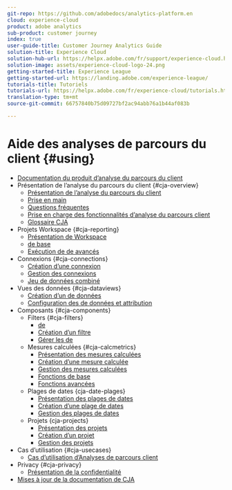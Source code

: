 ```yaml
---
git-repo: https://github.com/adobedocs/analytics-platform.en
cloud: experience-cloud
product: adobe analytics
sub-product: customer journey
index: true
user-guide-title: Customer Journey Analytics Guide
solution-title: Experience Cloud
solution-hub-url: https://helpx.adobe.com/fr/support/experience-cloud.html
solution-image: assets/experience-cloud-logo-24.png
getting-started-title: Experience League
getting-started-url: https://landing.adobe.com/experience-league/
tutorials-title: Tutoriels
tutorials-url: https://helpx.adobe.com/fr/experience-cloud/tutorials.html
translation-type: tm+mt
source-git-commit: 66757840b75d09727bf2ac94abb76a1b44af083b

---
```



# Aide des analyses de parcours du client {#using}

+ [Documentation du produit d’analyse du parcours du client](getting-started/cja-landing.md)
+ Présentation de l’analyse du parcours du client {#cja-overview}
   + [Présentation de l’analyse du parcours du client](getting-started/cja-overview.md)
   + [Prise en main](getting-started/cja-getting-started.md)
   + [Questions fréquentes](getting-started/cja-faq.md)
   + [Prise en charge des fonctionnalités d’analyse du parcours client](getting-started/cja-aa.md)
   + [Glossaire CJA](getting-started/cja-glossary.md)
+ Projets Workspace {#cja-reporting}
   + [Présentation de Workspace](projects/workspace-basics.md)
   + [de base](projects/perform-basic-analysis.md)
   + [Exécution de  de avancés](projects/perform-adv-analysis.md)
+ Connexions {#cja-connections}
   + [Création d’une connexion](connections/create-connection.md)
   + [Gestion des connexions](connections/manage-connection.md)
   + [Jeu de données combiné](connections/combined-dataset.md)
+ Vues des données {#cja-dataviews}
   + [Création d’un de données](data-views/create-dataview.md)
   + [Configuration des  de données et attribution](data-views/configure-dataviews.md)
+ Composants {#cja-components}
   + Filters {#cja-filters}
      + [de](components/filters/filters-overview.md)
      + [Création d’un filtre](components/filters/create-filters.md)
      + [Gérer les  de](components/filters/manage-filters.md)
   + Mesures calculées {#cja-calcmetrics}
      + [Présentation des mesures calculées](components/calc-metrics/calc-metr-overview.md)
      + [Création d’une mesure calculée](components/calc-metrics/create.md)
      + [Gestion des mesures calculées](components/calc-metrics/manage.md)
      + [Fonctions de base](components/calc-metrics/cm-functions.md)
      + [Fonctions avancées](components/calc-metrics/cm-adv-functions.md)
   + Plages de dates {cja-date-plages}
      + [Présentation des plages de dates](components/date-ranges/overview.md)
      + [Création d’une plage de dates](components/date-ranges/create.md)
      + [Gestion des plages de dates](components/date-ranges/manage.md)
   + Projets {cja-projects}
      + [Présentation des projets](components/projects/overview.md)
      + [Création d’un projet](components/projects/create.md)
      + [Gestion des projets](components/projects/manage.md)
+ Cas d’utilisation {#cja-usecases}
   + [Cas d’utilisation d’Analyses de parcours client](use-cases/cja-usecases.md)
+ Privacy {#cja-privacy}
   + [Présentation de la confidentialité](privacy/privacy-overview.md)
+ [Mises à jour de la documentation de CJA](doc-changes.md)
